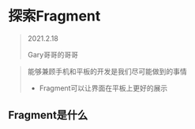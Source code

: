 # 探索Fragment

> 2021.2.18
>
> Gary哥哥的哥哥

> 能够兼顾手机和平板的开发是我们尽可能做到的事情
>
> * Fragment可以让界面在平板上更好的展示

## Fragment是什么


